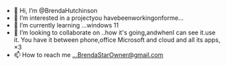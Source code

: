 

- 👋 Hi, I’m @BrendaHutchinson
- 👀 I’m interested in a projectyou havebeenworkingonforme...
- 🌱 I’m currently learning ...windows 11
- 💞️ I’m looking to collaborate on ..how it's going,andwhenI can see it.use it. You have it between phone,office Microsoft and cloud and all its apps, ×3
- 📫 How to reach me ...BrendaStarOwner@gmail.com 


<!---
BrendaHutchinson/BrendaHutchinson is a ✨ special ✨ repository because its `README.md` (this file) appears on your GitHub profile.
You can click the Preview link to take a look at your changes.
--->
